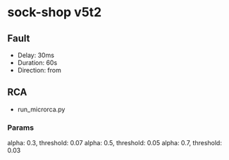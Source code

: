 # sock-shop v5t2
## Fault
- Delay: 30ms
- Duration: 60s
- Direction: from
## RCA
- run_microrca.py
### Params
  alpha: 0.3, threshold: 0.07
  alpha: 0.5, threshold: 0.05
  alpha: 0.7, threshold: 0.03
